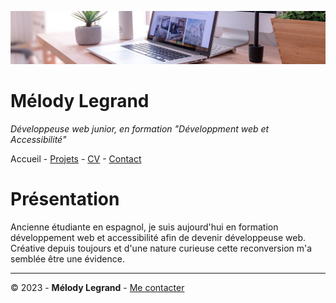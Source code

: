 ![Bannière](ressources/desk-banner.jpg)

# Mélody Legrand
*Développeuse web junior, en formation "Développment web et Accessibilité"*

Accueil - [Projets](projets.md) - [CV](CV.md) - [Contact](contact.md)

# Présentation

Ancienne étudiante en espagnol, je suis aujourd'hui en formation développement web et accessibilité afin de devenir développeuse web. Créative depuis toujours et d'une nature curieuse cette reconversion m'a semblée être une évidence.

---

© 2023 - **Mélody Legrand** - [Me contacter](contact.md)
